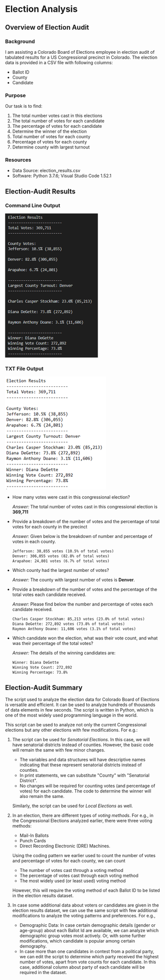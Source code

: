 # Election Analysis

## Overview of Election Audit

### Background
I am assisting a Colorado Board of Elections employee in election audit of tabulated results for a US Congressional precinct in Colorado. The election data is provided in a CSV file with following columns:

* Ballot ID
* County
* Candidate

### Purpose
 Our task is to find:
1. The total number votes cast in this elections
2. The total number of votes for each candidate
3. The percentage of votes for each candidate
4. Determine the winner of the election
5. Total number of votes for each county
6. Percentage of votes for each county
7. Determine county with largest turnout   

### Resources
- Data Source: election_results.csv
- Software: Python 3.7.6; Visual Studio Code 1.52.1
## Election-Audit Results

### Command Line Output

![terminal_output](./images/terminal_output.PNG)

### TXT File Output

![notepad_output](./images/notepad_output.PNG)

* How many votes were cast in this congressional election?
   
    *Answer:* The total number of votes cast in this congressional election is **369,711**
    

* Provide a breakdown of the number of votes and the percentage of total votes for each county in the precinct

    *Answer:* Given below is the breakdown of number and percentage of votes in each county.

    ```
    Jefferson: 38,855 votes (10.5% of total votes)
    Denver: 306,055 votes (82.8% of total votes)
    Arapahoe: 24,801 votes (6.7% of total votes)
    ```
* Which county had the largest number of votes?

    *Answer:* The county with largest number of votes is **Denver**.

* Provide a breakdown of the number of votes and the percentage of the total votes each candidate received.

    *Answer:* Please find below the number and percentage of votes each candidate received.

    ```
    Charles Casper Stockham: 85,213 votes (23.0% of total votes)
    Diana DeGette: 272,892 votes (73.8% of total votes)
    Raymon Anthony Doane: 11,606 votes (3.1% of total votes)
    ```

* Which candidate won the election, what was their vote count, and what was their percentage of the total votes?

   *Answer:* The details of the winning candidates are:
    ```
    Winner: Diana DeGette
    Winning Vote Count: 272,892
    Winning Percentage: 73.8%
    ```
## Election-Audit Summary

The script used to analyze the election data for Colorado Board of Elections is versatile and efficient. It can be used to analyze hundreds of thousands of data elements in few seconds. The script is written in Python, which is one of the most widely used programming language in the world. 

This script can be used to analyze not only the current Congressional elections but any other elections with few modifications. For e.g.:

 1. The script can be used for *Senatorial Elections*. In this case, we will have senatorial districts instead of counties. However, the basic code will remain the same with few minor changes.
 
    * The variables and data structures will have descriptive names indicating that these represent senatorial districts instead of counties. 
    * In print statements, we can substitute "County" with "Senatorial District".
    * No changes will be required for counting votes (and percentage of votes) for each candidate. The code to determine the winner will also remain the same. 

    Similarly, the script can be used for *Local Elections* as well. 

 2. In an election, there are different types of *voting methods*. For e.g., in the Congressional Elections analyzed earlier, there were three voting methods: 
    * Mail-In Ballots 
    * Punch Cards 
    * Direct Recording Electronic (DRE) Machines.  

    Using the coding pattern we earlier used to count the number of votes and percentage of votes for each county, we can count 
    
    * The number of votes cast through a voting method
    * The percentage of votes cast through each voting method
    * The most widely used (or least used) voting method 
    
    However, this will require the voting method of each Ballot ID to be listed in the election results dataset.

3. In case some additional data about voters or candidates are given in the election results dataset, we can use the same script with few additional modifications to analyze the voting patterns and preferences. For e.g.,

    * Demographic Data: In case certain demographic details (gender or age-group) about each Ballot Id are available, we can analyze which demographic group votes most actively. Or, with some further modifications, which candidate is popular among certain demography.
    * In case more than one candidates in contest from a political party, we can edit the script to determine which party received the highest number of votes, apart from vote counts for each candidate. In this case, additional column about party of each candidate will be required in the dataset. 



